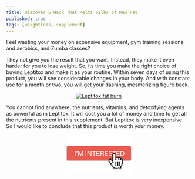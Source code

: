 ```yaml
---
title: Discover 5 Hack That Melts 62lbs of Raw Fat!
published: true
tags: [weightloss, supplement]
---
```


Feel wasting your money on expensive equipment, gym training sessions and aerobics, and Zumba classes?

They not give you the result that you want. Instead, they make it even harder for you to lose weight. So, its time you make the right choice of buying Leptitox and make it as your routine. Within seven days of using this product, you will see considerable changes in your body. And with constant use for a month or two, you will get your dashing, mesmerizing figure back.

<p align="center">
    <a href="https://bit.ly/2J5fwrn" target="_blank">
        <img src="https://www.docarzt.com/wp-content/uploads/2019/12/Leptitox-300x300.png" alt="Leptitox fat burn">
    </a>
</p>

You cannot find anywhere, the nutrients, vitamins, and detoxifying agents as powerful as in Leptitox. It will cost you a lot of money and time to get all the nutrients present in this supplement. But Leptitox is very inexpensive. So I would like to conclude that this product is worth your money.

<p align="center">
    <a href="https://bit.ly/2J5fwrn" target="_blank">
        <img src="assets/images/posts/interested.png" width="180">
    </a>
</p>